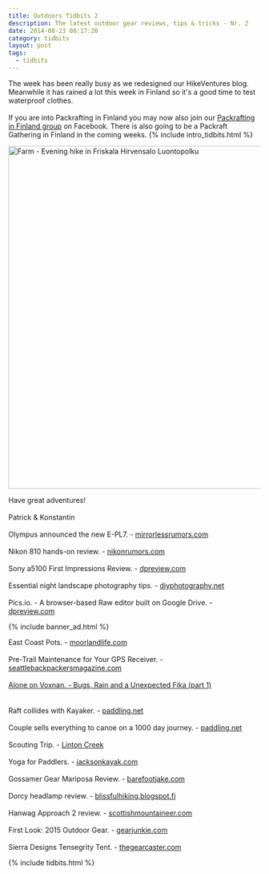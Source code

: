 ```yaml
---
title: Outdoors Tidbits 2
description: The latest outdoor gear reviews, tips & tricks - Nr. 2
date: 2014-08-23 08:17:20
category: tidbits
layout: post
tags:
  - tidbits
---
```

The week has been really busy as we redesigned our HikeVentures blog. Meanwhile it has rained a lot this week in Finland so it's a good time to test waterproof clothes. <br><br>If you are into Packrafting in Finland you may now also join our <a href="https://www.facebook.com/groups/851417628210793" target="_blank">Packrafting in Finland group</a> on Facebook. There is also going to be a Packraft Gathering in Finland in the coming weeks. {% include intro_tidbits.html %}

<a href="https://www.flickr.com/photos/90204224@N07/14918871585" title="Farm - Evening hike in Friskala Hirvensalo Luontopolku"><img src="https://farm4.staticflickr.com/3877/14918871585_c8e1bc7881_b.jpg" width="1024" height="683" alt="Farm - Evening hike in Friskala Hirvensalo Luontopolku"></a><!--more--><br>

Have great adventures!<br><br>
Patrick & Konstantin<br><br>
Olympus announced the new E-PL7. - <a href="http://www.mirrorlessrumors.com/this-is-the-new-olympus-e-pl7" target="_blank">mirrorlessrumors.com</a><br><br>
Nikon 810 hands-on review. - <a href="http://nikonrumors.com/2014/08/16/nikon-d810-camera-hands-on-review.aspx/" target="_blank">nikonrumors.com</a><br><br>
Sony a5100 First Impressions Review. - <a href="http://www.dpreview.com/previews/sony-alpha-a5100" target="_blank">dpreview.com</a><br><br>
Essential night landscape photography tips. - <a href="http://www.diyphotography.net/essential-night-landscape-photography-tips-chris-burkard/" target="_blank">diyphotography.net</a><br><br>
Pics.io. - A browser-based Raw editor built on Google Drive. - <a href="http://www.dpreview.com/articles/0629711796/pics-io-a-browser-based-raw-editor-built-on-google-drive-goes-live-with-public-beta" target="_blank">dpreview.com
</a>

{% include banner_ad.html %}

East Coast Pots. - <a href="http://www.moorlandlife.com/blog/2014/7/15/east-coast-pots" target="_blank">moorlandlife.com</a><br><br>
Pre-Trail Maintenance for Your GPS Receiver. - <a href="http://seattlebackpackersmagazine.com/maintenance-gps-receiver/" target="_blank">seattlebackpackersmagazine.com</a><br><br>
<a href="http://vimeo.com/103978566">Alone on Voxnan. - Bugs, Rain and a Unexpected Fika (part 1)</a><br><br>  
Raft collides with Kayaker. - <a href="http://www.paddling.net/articles/feature.html?show=83" target="_blank">paddling.net</a><br><br>
Couple sells everything to canoe on a 1000 day journey. - <a href="http://www.paddling.net/articles/feature.html?show=84" target="_blank">paddling.net </a><br><br>
Scouting Trip. - <a href="http://adventureswithpackraft.blogspot.fi/2014/08/scouting-trip-linton-creek.html">Linton Creek</a><br><br>
Yoga for Paddlers. - <a href="http://jacksonkayak.com/blog/2014/08/18/yoga-for-paddlers-side-stretch-for-your-lower-back-and-hip/" target="_blank">jacksonkayak.com</a><br><br>
Gossamer Gear Mariposa Review. - <a href="http://www.barefootjake.com/2014/08/Gossamer-Gear-Mariposa-Review.html" target="_blank">barefootjake.com</a><br><br>
Dorcy headlamp review. - <a href="http://blissfulhiking.blogspot.fi/2014/08/gear-product-review-dorcy-headlamps.html" target="_blank">blissfulhiking.blogspot.fi</a><br><br>
Hanwag Approach 2 review. - <a href="http://scottishmountaineer.com/hanwag-approach-ii-review" target="_blank">scottishmountaineer.com </a><br><br>
First Look: 2015 Outdoor Gear. - <a href="http://gearjunkie.com/2015-outdoor-gear" target="_blank">gearjunkie.com</a><br><br>
Sierra Designs Tensegrity Tent. - <a href="http://www.thegearcaster.com/2014/08/sierra-designs-tensegrity-tent.html" target="_blank">thegearcaster.com</a>

{% include tidbits.html %}
